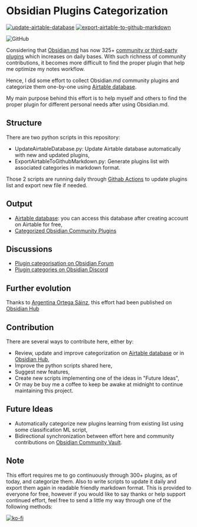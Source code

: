 # Obsidian Plugins Categorization

[![update-airtable-database](https://github.com/ramisedhom/obsidian-plugins-categorization/actions/workflows/update-airtable-database.yml/badge.svg)](https://github.com/ramisedhom/obsidian-plugins-categorization/actions/workflows/update-airtable-database.yml)
[![export-airtable-to-github-markdown](https://github.com/ramisedhom/obsidian-plugins-categorization/actions/workflows/export-airtable-to-github-markdown.yml/badge.svg)](https://github.com/ramisedhom/obsidian-plugins-categorization/actions/workflows/export-airtable-to-github-markdown.yml)

![GitHub](https://img.shields.io/github/license/ramisedhom/obsidian-plugins-categorization)

Considering that [Obsidian.md](https://obsidian.md) has now 325+ [community or third-party plugins](https://github.com/obsidianmd/obsidian-releases/blob/master/community-plugins.json) which increases on daily bases. With such richness of community contributions, it becomes more difficult to find the proper plugin that help me optimize my notes workflow.

Hence, I did some effort to collect Obsidian.md community plugins and categorize them one-by-one using [Airtable database](https://airtable.com/invite/l?inviteId=invZOB0AEYoqO8gri&inviteToken=d699fe9527edbed243460be2b2e561f9c467867a1145e92e81f64c8d4f4fcafb&utm_source=email).

My main purpose behind this effort is to help myself and others to find the proper plugin for different personal needs after using Obsidian.md.

## Structure

There are two python scripts in this repository:

- UpdateAirtableDatabase.py: Update Airtable database automatically with new and updated plugins,
- ExportAirtableToGithubMarkdown.py: Generate plugins list with associated categories in markdown format.

Those 2 scripts are running daily through [Githab Actions](https://github.com/ramisedhom/obsidian-plugins-categorization/actions) to update plugins list and export new file if needed. 

## Output

- [Airtable database](https://airtable.com/invite/l?inviteId=invZOB0AEYoqO8gri&inviteToken=d699fe9527edbed243460be2b2e561f9c467867a1145e92e81f64c8d4f4fcafb&utm_source=email): you can access this database after creating account on Airtable for free,
- [Categorized Obsidian Community Plugins](./plugins.md)

## Discussions

- [Plugin categorisation on Obsidian Forum](https://forum.obsidian.md/t/plugin-categorisation/13565)
- [Plugin categories on Obsidian Discord](https://discord.com/channels/686053708261228577/888107495233568778)

## Further evolution

Thanks to [Argentina Ortega Sáinz](https://github.com/argenos), this effort had been published on [Obsidian Hub](https://publish.obsidian.md/hub/02+-+Community+plugins/02+-+Community+plugins)

## Contribution

There are several ways to contribute here, either by:

- Review, update and improve categorization on [Airtable database](https://airtable.com/invite/l?inviteId=invZOB0AEYoqO8gri&inviteToken=d699fe9527edbed243460be2b2e561f9c467867a1145e92e81f64c8d4f4fcafb&utm_source=email) or in [Obsidian Hub](https://publish.obsidian.md/hub/02+-+Community+plugins/02+-+Community+plugins),
- Improve the python scripts shared here,
- Suggest new features,
- Create new scripts implementing one of the ideas in "Future Ideas",
- Or may be buy me a coffee to keep be awake at midnight to continue maintaining this project.

## Future Ideas

- Automatically categorize new plugins learning from existing list using some classification ML script,
- Bidirectional synchronization between effort here and community contributions on [Obsidian Community Vault](https://publish.obsidian.md/hub).

## Note

This effort requires me to go continuously through 300+ plugins, as of today, and categorize them. Also to write scripts to update it daily and export them again in readable friendly markdown format.
This is provided to everyone for free, however if you would like to say thanks or help support continued effort, feel free to send a little my way through one of the following methods:

[![ko-fi](https://ko-fi.com/img/githubbutton_sm.svg)](https://ko-fi.com/I2I36CJAV)
